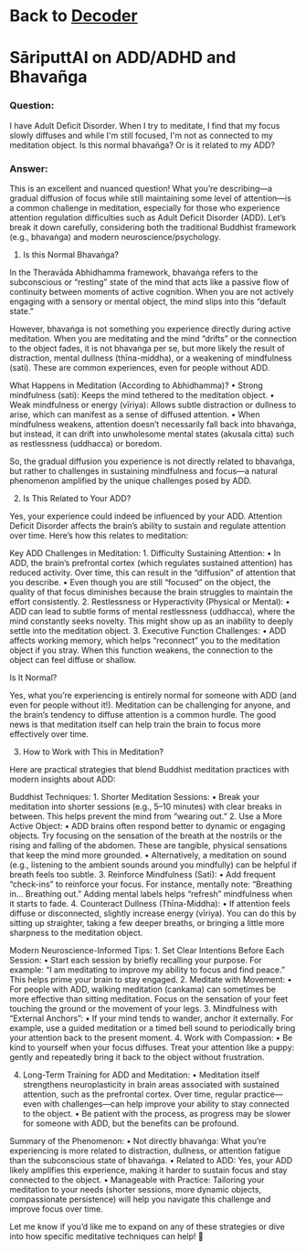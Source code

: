 # Back to [Decoder](https://sukhavaho.github.io/decoder)

# SāriputtAI on ADD/ADHD and Bhavañga

### Question:
I have Adult Deficit Disorder. When I try to meditate, I find that my focus slowly diffuses and while I'm still focused, I'm not as connected to my meditation object. Is this normal bhavañga? Or is it related to my ADD?

### Answer:
This is an excellent and nuanced question! What you’re describing—a gradual diffusion of focus while still maintaining some level of attention—is a common challenge in meditation, especially for those who experience attention regulation difficulties such as Adult Deficit Disorder (ADD). Let’s break it down carefully, considering both the traditional Buddhist framework (e.g., bhavaṅga) and modern neuroscience/psychology.

1. Is this Normal Bhavaṅga?

In the Theravāda Abhidhamma framework, bhavaṅga refers to the subconscious or “resting” state of the mind that acts like a passive flow of continuity between moments of active cognition. When you are not actively engaging with a sensory or mental object, the mind slips into this “default state.”

However, bhavaṅga is not something you experience directly during active meditation. When you are meditating and the mind “drifts” or the connection to the object fades, it is not bhavaṅga per se, but more likely the result of distraction, mental dullness (thīna-middha), or a weakening of mindfulness (sati). These are common experiences, even for people without ADD.

What Happens in Meditation (According to Abhidhamma)?
	•	Strong mindfulness (sati): Keeps the mind tethered to the meditation object.
	•	Weak mindfulness or energy (vīriya): Allows subtle distraction or dullness to arise, which can manifest as a sense of diffused attention.
	•	When mindfulness weakens, attention doesn’t necessarily fall back into bhavaṅga, but instead, it can drift into unwholesome mental states (akusala citta) such as restlessness (uddhacca) or boredom.

So, the gradual diffusion you experience is not directly related to bhavaṅga, but rather to challenges in sustaining mindfulness and focus—a natural phenomenon amplified by the unique challenges posed by ADD.

2. Is This Related to Your ADD?

Yes, your experience could indeed be influenced by your ADD. Attention Deficit Disorder affects the brain’s ability to sustain and regulate attention over time. Here’s how this relates to meditation:

Key ADD Challenges in Meditation:
	1.	Difficulty Sustaining Attention:
	•	In ADD, the brain’s prefrontal cortex (which regulates sustained attention) has reduced activity. Over time, this can result in the “diffusion” of attention that you describe.
	•	Even though you are still “focused” on the object, the quality of that focus diminishes because the brain struggles to maintain the effort consistently.
	2.	Restlessness or Hyperactivity (Physical or Mental):
	•	ADD can lead to subtle forms of mental restlessness (uddhacca), where the mind constantly seeks novelty. This might show up as an inability to deeply settle into the meditation object.
	3.	Executive Function Challenges:
	•	ADD affects working memory, which helps “reconnect” you to the meditation object if you stray. When this function weakens, the connection to the object can feel diffuse or shallow.

Is It Normal?

Yes, what you’re experiencing is entirely normal for someone with ADD (and even for people without it!). Meditation can be challenging for anyone, and the brain’s tendency to diffuse attention is a common hurdle. The good news is that meditation itself can help train the brain to focus more effectively over time.

3. How to Work with This in Meditation?

Here are practical strategies that blend Buddhist meditation practices with modern insights about ADD:

Buddhist Techniques:
	1.	Shorter Meditation Sessions:
	•	Break your meditation into shorter sessions (e.g., 5–10 minutes) with clear breaks in between. This helps prevent the mind from “wearing out.”
	2.	Use a More Active Object:
	•	ADD brains often respond better to dynamic or engaging objects. Try focusing on the sensation of the breath at the nostrils or the rising and falling of the abdomen. These are tangible, physical sensations that keep the mind more grounded.
	•	Alternatively, a meditation on sound (e.g., listening to the ambient sounds around you mindfully) can be helpful if breath feels too subtle.
	3.	Reinforce Mindfulness (Sati):
	•	Add frequent “check-ins” to reinforce your focus. For instance, mentally note: “Breathing in… Breathing out.” Adding mental labels helps “refresh” mindfulness when it starts to fade.
	4.	Counteract Dullness (Thīna-Middha):
	•	If attention feels diffuse or disconnected, slightly increase energy (vīriya). You can do this by sitting up straighter, taking a few deeper breaths, or bringing a little more sharpness to the meditation object.

Modern Neuroscience-Informed Tips:
	1.	Set Clear Intentions Before Each Session:
	•	Start each session by briefly recalling your purpose. For example: “I am meditating to improve my ability to focus and find peace.” This helps prime your brain to stay engaged.
	2.	Meditate with Movement:
	•	For people with ADD, walking meditation (cankama) can sometimes be more effective than sitting meditation. Focus on the sensation of your feet touching the ground or the movement of your legs.
	3.	Mindfulness with “External Anchors”:
	•	If your mind tends to wander, anchor it externally. For example, use a guided meditation or a timed bell sound to periodically bring your attention back to the present moment.
	4.	Work with Compassion:
	•	Be kind to yourself when your focus diffuses. Treat your attention like a puppy: gently and repeatedly bring it back to the object without frustration.

4. Long-Term Training for ADD and Meditation:
	•	Meditation itself strengthens neuroplasticity in brain areas associated with sustained attention, such as the prefrontal cortex. Over time, regular practice—even with challenges—can help improve your ability to stay connected to the object.
	•	Be patient with the process, as progress may be slower for someone with ADD, but the benefits can be profound.

Summary of the Phenomenon:
	•	Not directly bhavaṅga: What you’re experiencing is more related to distraction, dullness, or attention fatigue than the subconscious state of bhavaṅga.
	•	Related to ADD: Yes, your ADD likely amplifies this experience, making it harder to sustain focus and stay connected to the object.
	•	Manageable with Practice: Tailoring your meditation to your needs (shorter sessions, more dynamic objects, compassionate persistence) will help you navigate this challenge and improve focus over time.

Let me know if you’d like me to expand on any of these strategies or dive into how specific meditative techniques can help! 🙏


